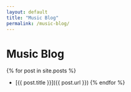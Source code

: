 ```yaml
---
layout: default
title: "Music Blog"
permalink: /music-blog/
---
```


# Music Blog

{% for post in site.posts %}
- [{{ post.title }}]({{ post.url }})
{% endfor %}
